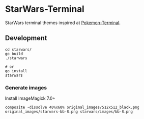 # StarWars-Terminal

StarWars terminal themes inspired at [Pokemon-Terminal](https://github.com/LazoCoder/Pokemon-Terminal).

## Development

```
cd starwars/
go build
./starwars

# or
go install
starwars
```

### Generate images

Install ImageMagick 7.0+

```
composite -dissolve 40%x60% original_images/512x512_black.png original_images/starwars-bb-8.png starwars/images/bb-8.png
```
